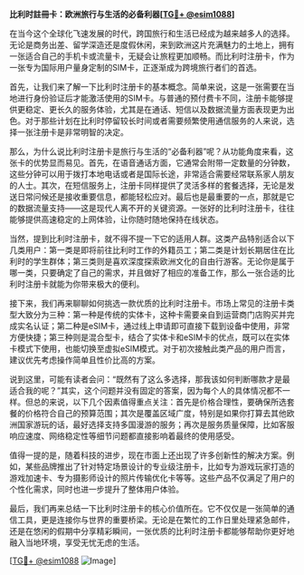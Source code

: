 **比利时註冊卡：欧洲旅行与生活的必备利器[[TG💪+ @esim1088](https://t.me/s/esim1088)]**

在当今这个全球化飞速发展的时代，跨国旅行和生活已经成为越来越多人的选择。无论是商务出差、留学深造还是度假休闲，来到欧洲这片充满魅力的土地上，拥有一张适合自己的手机卡或流量卡，无疑会让旅程更加顺畅。而比利时注册卡，作为一张专为国际用户量身定制的SIM卡，正逐渐成为跨境旅行者们的首选。

首先，让我们来了解一下比利时注册卡的基本概念。简单来说，这是一张需要在当地进行身份验证后才能激活使用的SIM卡。与普通的预付费卡不同，注册卡能够提供更稳定、更长久的服务体验，尤其是在通话、短信以及数据流量方面表现更为出色。对于那些计划在比利时停留较长时间或者需要频繁使用通信服务的人来说，选择一张注册卡是非常明智的决定。

那么，为什么说比利时注册卡是旅行与生活的“必备利器”呢？从功能角度来看，这张卡的优势显而易见。首先，在语音通话方面，它通常会附带一定数量的分钟数，这些分钟可以用于拨打本地电话或者是国际长途，非常适合需要经常联系家人朋友的人士。其次，在短信服务上，注册卡同样提供了灵活多样的套餐选择，无论是发送日常问候还是接收重要信息，都能轻松应对。最后也是最重要的一点，那就是它的数据流量支持——这是现代人离不开的关键资源。一张好的比利时注册卡，往往能够提供高速稳定的上网体验，让你随时随地保持在线状态。

当然，提到比利时注册卡，就不得不提一下它的适用人群。这类产品特别适合以下几类用户：第一类是即将前往比利时工作的外籍员工；第二类是计划长期居住在比利时的学生群体；第三类则是喜欢深度探索欧洲文化的自由行游客。无论你是属于哪一类，只要确定了自己的需求，并且做好了相应的准备工作，那么一张合适的比利时注册卡就能为你带来极大的便利。

接下来，我们再来聊聊如何挑选一款优质的比利时注册卡。市场上常见的注册卡类型大致分为三种：第一种是传统的实体卡，这种卡需要亲自到运营商门店购买并完成实名认证；第二种是eSIM卡，通过线上申请即可直接下载到设备中使用，非常方便快捷；第三种则是混合型卡，结合了实体卡和eSIM卡的优点，既可以在实体卡模式下使用，也能切换至虚拟eSIM模式。对于初次接触此类产品的用户而言，建议优先考虑操作简单且性价比高的方案。

说到这里，可能有读者会问：“既然有了这么多选择，那我该如何判断哪款才是最适合我的呢？”其实，这个问题并没有固定的答案，因为每个人的具体情况都不一样。但总的来说，以下几个因素值得重点关注：首先是价格合理性，要确保所选套餐的价格符合自己的预算范围；其次是覆盖区域广度，特别是如果你打算去其他欧洲国家游玩的话，最好选择支持多国漫游的服务；再次是服务质量保障，比如客服响应速度、网络稳定性等细节问题都直接影响着最终的使用感受。

值得一提的是，随着科技的进步，现在市面上还出现了许多创新性的解决方案。例如，某些品牌推出了针对特定场景设计的专业级注册卡，比如专为游戏玩家打造的游戏加速卡、专为摄影师设计的照片传输优化卡等等。这些产品不仅满足了用户的个性化需求，同时也进一步提升了整体用户体验。

最后，我们再来总结一下比利时注册卡的核心价值所在。它不仅仅是一张简单的通信工具，更是连接你与世界的重要桥梁。无论是在繁忙的工作日里处理紧急邮件，还是在悠闲的假期中分享精彩瞬间，一张优质的比利时注册卡都能够帮助你更好地融入当地环境，享受无忧无虑的生活。

[[TG💪+ @esim1088](https://t.me/s/esim1088) ![Image](https://i.postimg.cc/4NQfJmqS/Snipaste-2025-05-13-00-14-12.png)]